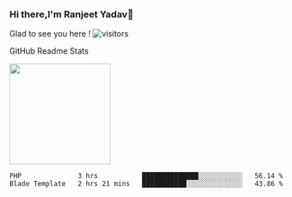 ### Hi there,I'm Ranjeet Yadav👋

Glad to see you here ! ![visitors](https://visitor-badge.glitch.me/badge?page_id=${ranjeetproject}.${ranjeetproject.repo.id}) 

GitHub Readme Stats 

<img height="180em" src="https://github-readme-stats.vercel.app/api?username=ranjeetproject&show_icons=true&hide_border=true&&count_private=true&include_all_commits=true" />

<!--START_SECTION:waka-->
```text
PHP              3 hrs           ██████████████░░░░░░░░░░░   56.14 % 
Blade Template   2 hrs 21 mins   ███████████░░░░░░░░░░░░░░   43.86 % 
```
<!--END_SECTION:waka-->
